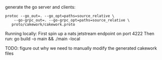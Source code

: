
generate the go server and clients:
```
protoc --go_out=. --go_opt=paths=source_relative \
    --go-grpc_out=. --go-grpc_opt=paths=source_relative \
   proto/cakework/cakework.proto
```

Running locally:
First spin up a nats jetstream endpoint on port 4222
Then run:
go build -o main && ./main -local

TODO: figure out why we need to manually modify the generated cakework files